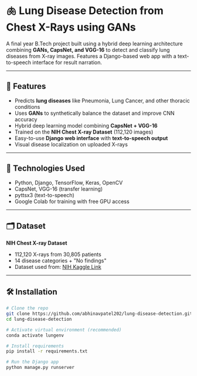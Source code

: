 # 🫁 Lung Disease Detection from Chest X-Rays using GANs

A final year B.Tech project built using a hybrid deep learning architecture combining **GANs, CapsNet, and VGG-16** to detect and classify lung diseases from X-ray images. Features a Django-based web app with a text-to-speech interface for result narration.

---

## 🚀 Features
- Predicts **lung diseases** like Pneumonia, Lung Cancer, and other thoracic conditions
- Uses **GANs** to synthetically balance the dataset and improve CNN accuracy
- Hybrid deep learning model combining **CapsNet + VGG-16**
- Trained on the **NIH Chest X-ray Dataset** (112,120 images)
- Easy-to-use **Django web interface** with **text-to-speech output**
- Visual disease localization on uploaded X-rays

---

## 🧠 Technologies Used
- Python, Django, TensorFlow, Keras, OpenCV
- CapsNet, VGG-16 (transfer learning)
- pyttsx3 (text-to-speech)
- Google Colab for training with free GPU access

---

## 🗂️ Dataset
**NIH Chest X-ray Dataset**
- 112,120 X-rays from 30,805 patients
- 14 disease categories + "No findings"
- Dataset used from: [NIH Kaggle Link](https://www.kaggle.com/datasets/nih-chest-xrays/data)

---

## 🛠 Installation
```bash
# Clone the repo
git clone https://github.com/abhinavpatel202/lung-disease-detection.git
cd lung-disease-detection

# Activate virtual environment (recommended)
conda activate lungenv

# Install requirements
pip install -r requirements.txt

# Run the Django app
python manage.py runserver

